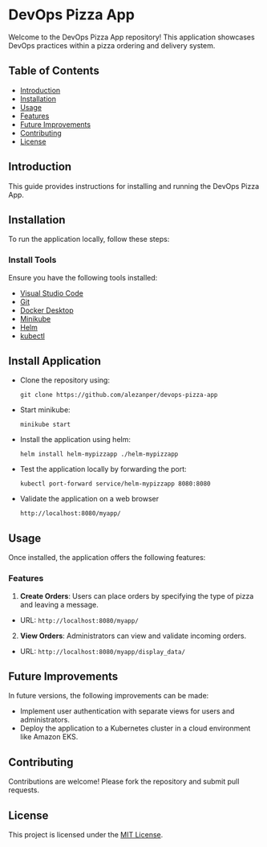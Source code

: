 # DevOps Pizza App

Welcome to the DevOps Pizza App repository! This application showcases DevOps practices within a pizza ordering and delivery system.

## Table of Contents
- [Introduction](#introduction)
- [Installation](#installation)
- [Usage](#usage)
- [Features](#features)
- [Future Improvements](#future-improvements)
- [Contributing](#contributing)
- [License](#license)

## Introduction
This guide provides instructions for installing and running the DevOps Pizza App.

## Installation
To run the application locally, follow these steps:

### Install Tools
Ensure you have the following tools installed:
- [Visual Studio Code](https://code.visualstudio.com/download)
- [Git](https://git-scm.com/book/en/v2/Getting-Started-Installing-Git)
- [Docker Desktop](https://docs.docker.com/desktop/)
- [Minikube](https://minikube.sigs.k8s.io/docs/start/?arch=%2Fwindows%2Fx86-64%2Fstable%2F.exe+download)
- [Helm](https://helm.sh/docs/intro/install/)
- [kubectl](https://kubernetes.io/docs/tasks/tools/)

## Install Application
- Clone the  repository using: 
  ```
  git clone https://github.com/alezanper/devops-pizza-app
  ```
- Start minikube:
  ```
  minikube start
  ```
- Install the application using helm:
  ```
  helm install helm-mypizzapp ./helm-mypizzapp
  ```
- Test the application locally by forwarding the port:
  ```
  kubectl port-forward service/helm-mypizzapp 8080:8080
  ```
- Validate the application on a web browser
  ```
  http://localhost:8080/myapp/
  ```

## Usage
Once installed, the application offers the following features:

### Features
1. **Create Orders**: Users can place orders by specifying the type of pizza and leaving a message.
- URL: `http://localhost:8080/myapp/`

2. **View Orders**: Administrators can view and validate incoming orders.
- URL: `http://localhost:8080/myapp/display_data/`

## Future Improvements
In future versions, the following improvements can be made:
- Implement user authentication with separate views for users and administrators.
- Deploy the application to a Kubernetes cluster in a cloud environment like Amazon EKS.

## Contributing
Contributions are welcome! Please fork the repository and submit pull requests.

## License
This project is licensed under the [MIT License](LICENSE).